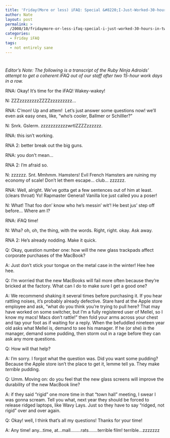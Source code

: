 ```yaml
---
title: 'Friday(More or less) iFAQ: Special &#8220;I-Just-Worked-30-hours-in-two-days&#8221; Edition!'
author: Nate
layout: post
permalink: >
  /2008/10/fridaymore-or-less-ifaq-special-i-just-worked-30-hours-in-two-days-edition/
categories:
  - Friday iFAQ
tags:
  - not entirely sane
---
```

# 

*Editor’s Note: The following is a transcript of the Ruby Ninja Adroids’ attempt to get a coherent iFAQ out of our staff after two 15-hour work days in a row.*

RNA: Okay! It’s time for the iFAQ! Wakey-wakey!

N: ZZZzzzzzzzzZZZZzzzzzzzzz…

RNA: C’mon! Up and attem!  Let’s just answer some questions now! we’ll even ask easy ones, like, “who’s cooler, Ballmer or Schilller?”

N: Snrk. Gslerm. zzzzzzzzzzzwrtlZZZZzzzzzz.

RNA: this isn’t working.

RNA 2: better break out the big guns.

RNA: you don’t mean…

RNA 2: I’m afraid so.

N: zzzzzz. Snt. Mmhmm. Hamsters! Evil French Hamsters are ruining my economy of scale! Don’t let them escape… club… zzzzzz.

RNA: Well, alright. We’ve gotta get a few sentences out of him at least. (clears throat) Yo! Rapmaster General! Vanilla Ice just called you a poser!

N: What! That foo don’ know who he’s messin’ wit’! He best jus’ step off before… Where am I?

RNA: iFAQ time!

N: Wha? oh, oh, the thing, with the words. Right, right. okay. Ask away.

RNA 2: He’s already nodding. Make it quick.

Q: Okay, question number one: how will the new glass trackpads affect corporate purchases of the MacBook?

A: Just don’t stick your tongue on the metal case in the winter! Hee hee hee.

Q: I’m worried that the new MacBooks will fail more often because they’re bricked at the factory. What can I do to make sure I get a good one?

A: We recommend shaking it several times before purchasing it. If you hear rattling noises, it’s probably already defective. Stare hard at the Apple store employee and ask, “what do you think you’re trying to pull here? That may have worked on some switcher, but I’m a fully registered user of Mellel, so I know my macs! Macs don’t rattle!” then fold your arms across your chest and tap your foot as if waiting for a reply. When the befuddled nineteen year old asks what Mellel is, demand to see his manager. If he (or she) *is* the manager, demand some pudding, then storm out in a rage before they can ask any more questions.

Q: How will that help?

A: I’m sorry. I forgot what the question was. Did you want some pudding? Because the Apple store isn’t the place to get it, lemme tell ya. They make *terrible* pudding.

Q: Umm. Moving on: do you feel that the new glass screens will improve the durability of the new MacBook line?

A: if they said “rigid” one more time in that “town hall” meeting, I swear I was gonna scream. Tell you what, next year they should be forced to release ridged laptops, like Wavy Lays. Just so they have to say “ridged, not rigid” over and over again.

Q: Okay! well, I think that’s all my questions! Thanks for your time!

A: Any time! any…time, at…mall……..rats…….terrible film! terrible…zzzzzzz